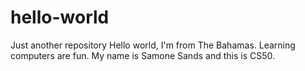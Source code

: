 # hello-world
Just another repository
Hello world, I'm from The Bahamas. Learning computers are fun. 
My name is Samone Sands and this is CS50.

